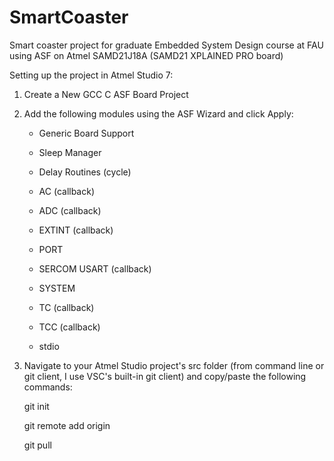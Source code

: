 # SmartCoaster
Smart coaster project for graduate Embedded System Design course at FAU using ASF on Atmel SAMD21J18A (SAMD21 XPLAINED PRO board)



Setting up the project in Atmel Studio 7:

1) Create a New GCC C ASF Board Project

2) Add the following modules using the ASF Wizard and click Apply:

    - Generic Board Support
    
    - Sleep Manager
    
    - Delay Routines (cycle)
    
    - AC (callback)
    
    - ADC (callback)
    
    - EXTINT (callback)
    
    - PORT
    
    - SERCOM USART (callback)
    
    - SYSTEM
    
    - TC (callback)
    
    - TCC (callback)
    
    - stdio

3) Navigate to your Atmel Studio project's src folder (from command line or git client, I use VSC's built-in git client)
   and copy/paste the following commands:
   
   git init
   
   git remote add origin 
   
   git pull
